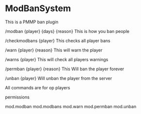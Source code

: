 # ModBanSystem
This is a PMMP ban plugin



/modban {player} {days} {reason}   This is how you ban people

/checkmodbans {player}    This checks all player bans

/warn {player} {reason}  This will warn the player

/warns {player}   This will check all players warnings

/permban {player} {reason}    This Will ban the player forever

/unban {player}   Will unban the player from the server

All commands are for op players

permissions

 mod.modban
 mod.modbans
 mod.warn
 mod.permban
 mod.unban
